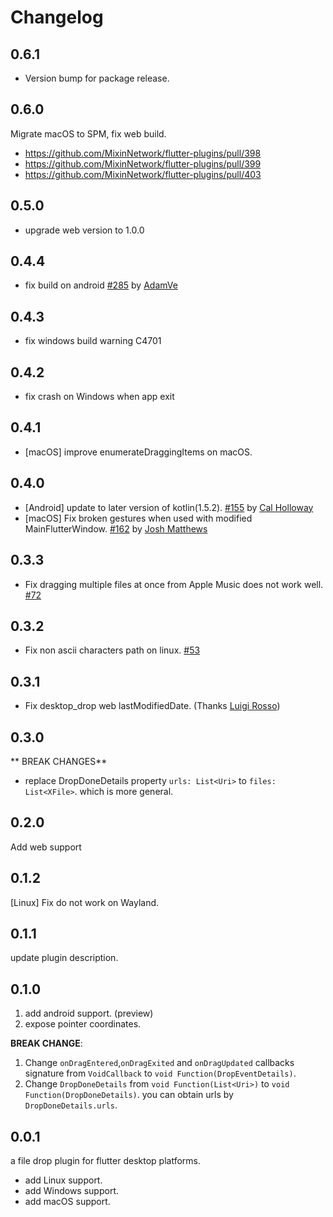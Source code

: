 # Changelog

## 0.6.1

* Version bump for package release.

## 0.6.0

Migrate macOS to SPM, fix web build.

* https://github.com/MixinNetwork/flutter-plugins/pull/398
* https://github.com/MixinNetwork/flutter-plugins/pull/399
* https://github.com/MixinNetwork/flutter-plugins/pull/403

## 0.5.0

* upgrade web version to 1.0.0

## 0.4.4

* fix build on android [#285](https://github.com/MixinNetwork/flutter-plugins/pull/285)
  by [AdamVe](https://github.com/AdamVe)

## 0.4.3

* fix windows build warning C4701

## 0.4.2

* fix crash on Windows when app exit

## 0.4.1

* [macOS] improve enumerateDraggingItems on macOS.

## 0.4.0

* [Android] update to later version of kotlin(1.5.2). [#155](https://github.com/MixinNetwork/flutter-plugins/pull/155)
  by [Cal Holloway](https://github.com/CalHoll)
* [macOS] Fix broken gestures when used with modified
  MainFlutterWindow. [#162](https://github.com/MixinNetwork/flutter-plugins/pull/162)
  by [Josh Matthews](https://github.com/jmatth)

## 0.3.3

* Fix dragging multiple files at once from Apple Music does not work
  well. [#72](https://github.com/MixinNetwork/flutter-plugins/issues/72)

## 0.3.2

* Fix non ascii characters path on linux. [#53](https://github.com/MixinNetwork/flutter-plugins/issues/53)

## 0.3.1

* Fix desktop_drop web lastModifiedDate. (Thanks [Luigi Rosso](https://github.com/luigi-rosso))

## 0.3.0

** BREAK CHANGES**

* replace DropDoneDetails property `urls: List<Uri>` to `files: List<XFile>`. which is more general.

## 0.2.0

Add web support

## 0.1.2

[Linux] Fix do not work on Wayland.

## 0.1.1

update plugin description.

## 0.1.0

1. add android support. (preview)
2. expose pointer coordinates.

**BREAK CHANGE**:

1. Change `onDragEntered`,`onDragExited` and `onDragUpdated` callbacks signature from `VoidCallback`
   to `void Function(DropEventDetails)`.
2. Change `DropDoneDetails` from `void Function(List<Uri>)` to `void Function(DropDoneDetails)`. you can obtain urls
   by `DropDoneDetails.urls`.

## 0.0.1

a file drop plugin for flutter desktop platforms.

* add Linux support.
* add Windows support.
* add macOS support.
